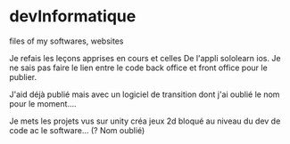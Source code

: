 # devInformatique
files of my softwares, websites

Je refais les leçons apprises en cours et celles
De l'appli sololearn ios. Je ne sais pas faire le lien entre le code back office et front office pour le publier. 

J'aid déjà publié mais avec un logiciel de transition dont j'ai oublié le nom pour le moment.... 

Je mets les projets vus sur unity créa jeux 2d
 bloqué au niveau du dev de code ac le software... (? Nom oublié) 

